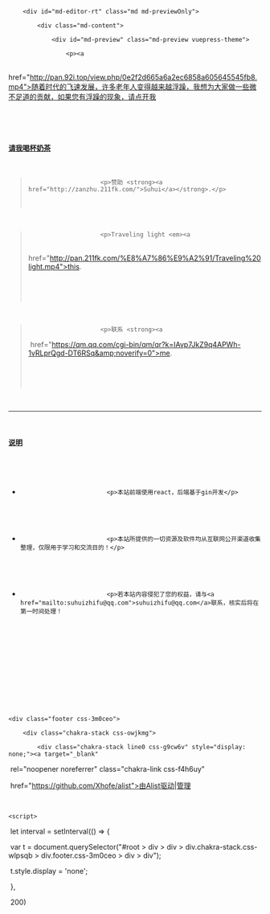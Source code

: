 <div class="readme-box css-1ab3vsb">

        <div id="md-editor-rt" class="md md-previewOnly">

            <div class="md-content">

                <div id="md-preview" class="md-preview vuepress-theme">

                    <p><a

​              href="http://pan.92i.top/view.php/0e2f2d665a6a2ec6858a605645545fb8.mp4">随着时代的飞速发展，许多老年人变得越来越浮躁，我想为大家做一些微不足道的贡献，如果您有浮躁的现象，请点开我</a>

​          </p>

​          <h4 id="请我喝杯奶茶"><a href="#请我喝杯奶茶">请我喝杯奶茶</a></h4>

​          <blockquote>

                        <p>赞助 <strong><a href="http://zanzhu.211fk.com/">Suhui</a></strong>.</p>

​          </blockquote>

​          <blockquote>

                        <p>Traveling light <em><a

​                  href="http://pan.211fk.com/%E8%A7%86%E9%A2%91/Traveling%20light.mp4">this</a></em>.

​            </p>

​          </blockquote>

​          <blockquote>

                        <p>联系 <strong><a

​                  href="https://qm.qq.com/cgi-bin/qm/qr?k=IAvp7JkZ9q4APWh-1vRLprQgd-DT6RSq&amp;noverify=0">me</a></strong>.

​            </p>

​          </blockquote>

​          <hr>





​          <h4 id="说明"><a href="#说明">说明</a></h4>

​          <ul>

​            <li>

                            <p>本站前端使用react，后端基于gin开发</p>

​            </li>

​            <li>

                            <p>本站所提供的一切资源及软件均从互联网公开渠道收集整理，仅限用于学习和交流目的！</p>

​            </li>

​            <li>

                            <p>若本站内容侵犯了您的权益，请与<a href="mailto:suhuizhifu@qq.com">suhuizhifu@qq.com</a>联系，核实后将在第一时间处理！

​              </p>

​            </li>

​          </ul>

​        </div>

​      </div>

​    </div>

  </div>

    <div class="footer css-3m0ceo">

        <div class="chakra-stack css-owjkmg">

            <div class="chakra-stack line0 css-g9cw6v" style="display: none;"><a target="_blank"

​          rel="noopener noreferrer" class="chakra-link css-f4h6uy"

​          href="https://github.com/Xhofe/alist">由Alist驱动</a><span>|</span><a href="/@manage">管理</a></div>

​    </div>

  </div>

  </div>

  </div>

  </div>

  </div>



    <script>

​    let interval = setInterval(() => {

​      var t = document.querySelector("#root > div > div > div.chakra-stack.css-wlpsqb > div.footer.css-3m0ceo > div > div");



​      t.style.display = 'none';



​    },

​      200)

  </script>